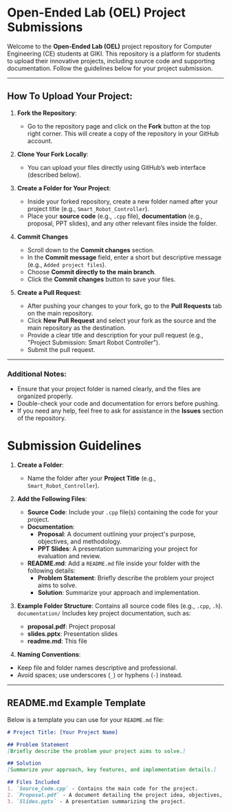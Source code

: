 # Open-Ended Lab (OEL) Project Submissions

Welcome to the **Open-Ended Lab (OEL)** project repository for Computer Engineering (CE) students at GIKI. This repository is a platform for students to upload their innovative projects, including source code and supporting documentation. Follow the guidelines below for your project submission.

---

## How To Upload Your Project:

1. **Fork the Repository**:
   - Go to the repository page and click on the **Fork** button at the top right corner. This will create a copy of the repository in your GitHub account.

2. **Clone Your Fork Locally**:
   - You can upload your files directly using GitHub’s web interface (described below).

3. **Create a Folder for Your Project**:
   - Inside your forked repository, create a new folder named after your project title (e.g., `Smart_Robot_Controller`).
   - Place your **source code** (e.g., `.cpp` file), **documentation** (e.g., proposal, PPT slides), and any other relevant files inside the folder.

4. **Commit Changes**
   - Scroll down to the **Commit changes** section.  
   - In the **Commit message** field, enter a short but descriptive message (e.g., `Added project files`).  
   - Choose **Commit directly to the main branch**.  
   - Click the **Commit changes** button to save your files.


6. **Create a Pull Request**:
   - After pushing your changes to your fork, go to the **Pull Requests** tab on the main repository.
   - Click **New Pull Request** and select your fork as the source and the main repository as the destination.
   - Provide a clear title and description for your pull request (e.g., "Project Submission: Smart Robot Controller").
   - Submit the pull request.

---

### Additional Notes:
- Ensure that your project folder is named clearly, and the files are organized properly.
- Double-check your code and documentation for errors before pushing.
- If you need any help, feel free to ask for assistance in the **Issues** section of the repository.

# Submission Guidelines

1. **Create a Folder**:
   - Name the folder after your **Project Title** (e.g., `Smart_Robot_Controller`).

2. **Add the Following Files**:
   - **Source Code**: Include your `.cpp` file(s) containing the code for your project.
   - **Documentation**:
     - **Proposal**: A document outlining your project's purpose, objectives, and methodology.
     - **PPT Slides**: A presentation summarizing your project for evaluation and review.
   - **README.md**: Add a `README.md` file inside your folder with the following details:
     - **Problem Statement**: Briefly describe the problem your project aims to solve.
     - **Solution**: Summarize your approach and implementation.

3. **Example Folder Structure**:
   Contains all source code files (e.g., `.cpp`, `.h`).
   `documentation/`
   Includes key project documentation, such as:
   - **proposal.pdf**: Project proposal
   - **slides.pptx**: Presentation slides
   - **readme.md**: This file

5. **Naming Conventions**:
- Keep file and folder names descriptive and professional.
- Avoid spaces; use underscores (`_`) or hyphens (`-`) instead.

---

## README.md Example Template

Below is a template you can use for your `README.md` file:

```markdown
# Project Title: [Your Project Name]

## Problem Statement
[Briefly describe the problem your project aims to solve.]

## Solution
[Summarize your approach, key features, and implementation details.]

## Files Included
1. `Source_Code.cpp` - Contains the main code for the project.
2. `Proposal.pdf` - A document detailing the project idea, objectives, and methodology.
3. `Slides.pptx` - A presentation summarizing the project.


